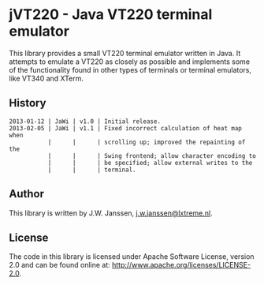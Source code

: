 # jVT220 - Java VT220 terminal emulator

This library provides a small VT220 terminal emulator written in Java. It 
attempts to emulate a VT220 as closely as possible and implements some of
the functionality found in other types of terminals or terminal emulators,
like VT340 and XTerm. 

## History

```
2013-01-12 | JaWi | v1.0 | Initial release.
2013-02-05 | JaWi | v1.1 | Fixed incorrect calculation of heat map when
           |      |      | scrolling up; improved the repainting of the
           |      |      | Swing frontend; allow character encoding to
           |      |      | be specified; allow external writes to the
           |      |      | terminal.
```

## Author

This library is written by J.W. Janssen, <j.w.janssen@lxtreme.nl>.

## License

The code in this library is licensed under Apache Software License, version 
2.0 and can be found online at: <http://www.apache.org/licenses/LICENSE-2.0>.

